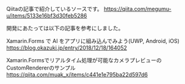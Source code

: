 Qiitaの記事で紹介しているソースです。
https://qiita.com/megumu-u/items/5133e16bf3d30feb5286

開発にあたっては以下の記事を参考にしました。

Xamarin.Forms で AI をアプリに組み込んでみよう(UWP, Android, iOS)
https://blog.okazuki.jp/entry/2018/12/18/164052

Xamarin.Formsでリアルタイム処理が可能なカメラプレビューのCustomRendererのサンプル
https://qiita.com/muak_x/items/c441e1e795ba22d597d6
